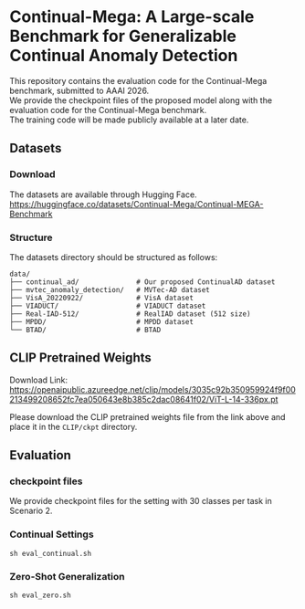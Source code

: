 # Continual-Mega: A Large-scale Benchmark for Generalizable Continual Anomaly Detection

This repository contains the evaluation code for the Continual-Mega benchmark, submitted to AAAI 2026. \
We provide the checkpoint files of the proposed model along with the evaluation code for the Continual-Mega benchmark. \
The training code will be made publicly available at a later date.

## Datasets
### Download
The datasets are available through Hugging Face. \
https://huggingface.co/datasets/Continual-Mega/Continual-MEGA-Benchmark

### Structure
The datasets directory should be structured as follows:
``` 
data/
├── continual_ad/              # Our proposed ContinualAD dataset
├── mvtec_anomaly_detection/   # MVTec-AD dataset
├── VisA_20220922/             # VisA dataset
├── VIADUCT/                   # VIADUCT dataset 
├── Real-IAD-512/              # RealIAD dataset (512 size)
├── MPDD/                      # MPDD dataset
└── BTAD/                      # BTAD

``` 

## CLIP Pretrained Weights
Download Link: https://openaipublic.azureedge.net/clip/models/3035c92b350959924f9f00213499208652fc7ea050643e8b385c2dac08641f02/ViT-L-14-336px.pt

Please download the CLIP pretrained weights file from the link above and place it in the `CLIP/ckpt` directory.

## Evaluation
### checkpoint files
We provide checkpoint files for the setting with 30 classes per task in Scenario 2.

### Continual Settings
``` 
sh eval_continual.sh
``` 
### Zero-Shot Generalization
``` 
sh eval_zero.sh
``` 
